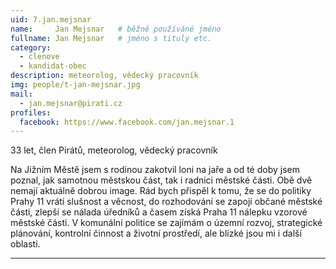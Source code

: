 ```yaml
---
uid: 7.jan.mejsnar
name:     Jan Mejsnar  	# běžně používáné jméno
fullname: Jan Mejsnar  	# jméno s tituly etc.
category:
  - clenove
  - kandidat-obec
description: meteorolog, vědecký pracovník
img: people/t-jan-mejsnar.jpg
mail:
  - jan.mejsnar@pirati.cz
profiles:
  facebook: https://www.facebook.com/jan.mejsnar.1
---
```


33 let, člen Pirátů, meteorolog, vědecký pracovník

Na Jižním Městě jsem s rodinou zakotvil loni na jaře a od té doby jsem poznal, jak samotnou městskou část, tak i radnici městské části. Obě dvě nemají aktuálně dobrou image. Rád bych přispěl k tomu, že se do politiky Prahy 11 vrátí slušnost a věcnost, do rozhodování se zapojí občané městské části, zlepší se nálada úředníků a časem získá Praha 11 nálepku vzorové městské části. V komunální politice se zajímám o územní rozvoj, strategické plánování, kontrolní činnost a životní prostředí, ale blízké jsou mi i další oblasti.

---